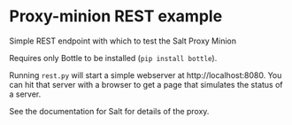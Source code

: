 Proxy-minion REST example
=========================

Simple REST endpoint with which to test the Salt Proxy Minion

Requires only Bottle to be installed (`pip install bottle`).

Running `rest.py` will start a simple webserver at http://localhost:8080.  You
can hit that server with a browser to get a page that simulates the
status of a server.

See the documentation for Salt for details of the proxy.
